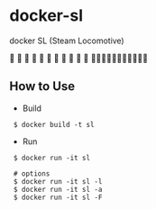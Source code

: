 # docker-sl
docker SL (Steam Locomotive)

:steam_locomotive: :steam_locomotive: :steam_locomotive: :steam_locomotive: :steam_locomotive: :steam_locomotive: :steam_locomotive: :steam_locomotive: :steam_locomotive: :steam_locomotive: :steam_locomotive: :steam_locomotive::steam_locomotive::steam_locomotive::steam_locomotive::steam_locomotive::steam_locomotive::steam_locomotive::steam_locomotive::steam_locomotive::steam_locomotive::steam_locomotive:

## How to Use
- Build
 ```
  $ docker build -t sl
 ```

- Run
 ```
  $ docker run -it sl

  # options
  $ docker run -it sl -l
  $ docker run -it sl -a
  $ docker run -it sl -F
 ```
